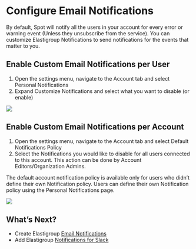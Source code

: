# Configure Email Notifications

By default, Spot will notify all the users in your account for every error or warning event (Unless they unsubscribe from the service). You can customize Elastigroup Notifications to send notifications for the events that matter to you.

## Enable Custom Email Notifications per User

1. Open the settings menu, navigate to the Account tab and select Personal Notifications
2. Expand Customize Notifications and select what you want to disable (or enable)

<img src="/administration/_media/configure-email-01.png" />

## Enable Custom Email Notifications per Account

1. Open the settings menu, navigate to the Account tab and select Default Notifications Policy
2. Select the Notifications you would like to disable for all users connected to this account. This action can be done by Account Editors/Organization Admins.

The default account notification policy is available only for users who didn’t define their own Notification policy. Users can define their own Notification policy using the Personal Notifications page.

<img src="/administration/_media/configure-email-02.png" />

## What’s Next?

- Create Elastigroup [Email Notifications](elastigroup/tutorials/elastigroup-actions-menu/create-notifications.md)
- Add Elastigroup [Notifications for Slack](administration/users/configure-slack-notifications.md)
